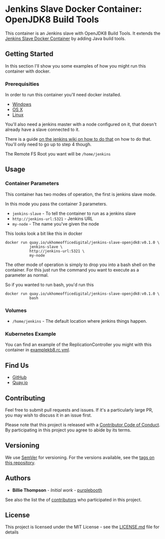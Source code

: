 # Jenkins Slave Docker Container: OpenJDK8 Build Tools

This container is an Jenkins slave with OpenJDK8 Build Tools. It extends the 
[Jenkins Slave Docker Container][1] by adding Java build tools.

[1]: https://github.com/UKHomeOffice/docker-jenkins-slave "Jenkins Slave Docker Container"

## Getting Started

In this section I'll show you some examples of how you might run this container with docker.

### Prerequisities

In order to run this container you'll need docker installed.

* [Windows](https://docs.docker.com/windows/started)
* [OS X](https://docs.docker.com/mac/started/)
* [Linux](https://docs.docker.com/linux/started/)

You'll also need a jenkins master with a node configured on it, that doesn't already have a slave 
connected to it.

There is a guide [on the jenkins wiki on how to do that][2] on how to do that. You'll only need to 
go up to step 4 though.

The Remote FS Root you want will be `/home/jenkins`

[2]: https://wiki.jenkins-ci.org/display/JENKINS/Step+by+step+guide+to+set+up+master+and+slave+machines "Step by step guide to set up master and slave machines"

## Usage

### Container Parameters

This container has two modes of operation, the first is jenkins slave mode.

In this mode you pass the container 3 parameters.

* `jenkins-slave` - To tell the container to run as a jenkins slave
* `http://jenkins-url:5321` - Jenkins URL
* `my-node` - The name you've given the node

This looks look a bit like this in docker

```shell
docker run quay.io/ukhomeofficedigital/jenkins-slave-openjdk8:v0.1.0 \
           jenkins-slave \
           http://jenkins-url:5321 \
           my-node
```

The other mode of operation is simply to drop you into a bash shell on the container. For this just
run the command you want to execute as a parameter as normal. 

So if you wanted to run bash, you'd run this 

```shell
docker run quay.io/ukhomeofficedigital/jenkins-slave-openjdk8:v0.1.0 \
           bash
```

### Volumes

* `/home/jenkins` - The default location where jenkins things happen.
  
### Kubernetes Example

You can find an example of the ReplicationController you might with this container in 
[examplekb8.rc.yml][3].

[3]: examplekb8.rc.yml "Kubernetes Replication Controller Example"
  
## Find Us

* [GitHub](https://github.com/UKHomeOffice/docker-jenkins-slave-openjdk8)
* [Quay.io](https://quay.io/repository/ukhomeofficedigital/jenkins-slave-openjdk8)

## Contributing

Feel free to submit pull requests and issues. If it's a particularly large PR, you may wish to 
discuss it in an issue first.

Please note that this project is released with a [Contributor Code of Conduct][4]. By participating 
in this project you agree to abide by its terms.

[4]: code_of_conduct.md "Contributor Code of Conduct"

## Versioning

We use [SemVer][5] for versioning. For the versions available, see the [tags on this repository][6].

[5]: http://semver.org/ "Semantic Versioning 2.0.0"
[6]: https://github.com/UKHomeOffice/docker-jenkins-slave-openjdk8/tags

## Authors

* **Billie Thompson** - *Initial work* - [purplebooth](https://github.com/purplebooth)

See also the list the of [contributors][7] who participated in this project.

[7]: https://github.com/UKHomeOffice/docker-jenkins-slave-openjdk8/graphs/contributors

## License

This project is licensed under the MIT License - see the [LICENSE.md][8] file for details

[8]: LICENSE.md "The MIT License (MIT)"
